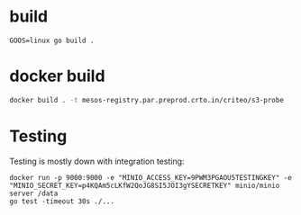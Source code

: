 # build

`GOOS=linux go build .`

# docker build

```bash
docker build . -t mesos-registry.par.preprod.crto.in/criteo/s3-probe
```

#  Testing

Testing is mostly down with integration testing:
```
docker run -p 9000:9000 -e "MINIO_ACCESS_KEY=9PWM3PGAOU5TESTINGKEY" -e "MINIO_SECRET_KEY=p4KQAm5cLKfW2QoJG8SI5JOI3gYSECRETKEY" minio/minio server /data
go test -timeout 30s ./...
```